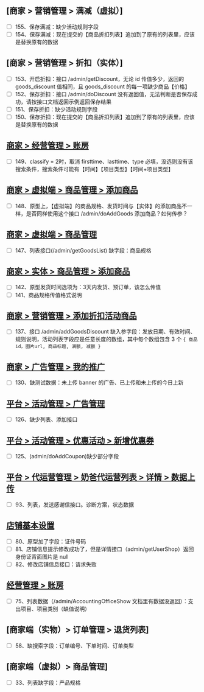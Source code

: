 ## [商家 > 营销管理 > 满减（虚拟）]
- [ ] 155、保存满减：缺少活动规则字段
- [ ] 154、保存满减：现在提交的【商品折扣列表】追加到了原有的列表里，应该是替换原有的数据

## [商家 > 营销管理 > 折扣（实体）]
- [ ] 153、开启折扣：接口 /admin/getDiscount，无论 id 传值多少，返回的 goods_discount 值相同，且 goods_discount 的每一项缺少商品【价格】
- [ ] 152、保存折扣：接口 /admin/doDiscount 没有返回值，无法判断是否保存成功，请按接口文档返回示例返回保存结果
- [ ] 151、保存折扣：缺少活动规则字段
- [ ] 150、保存折扣：现在提交的【商品折扣列表】追加到了原有的列表里，应该是替换原有的数据
  
## [商家 > 经营管理 > 账房](https://next.modao.cc/app/f53ba559e3259d4547de92dc90a73c2a#screen=s018582c270b4dd10143999)
- [ ] 149、classify = 2时，取消 firsttime、lasttime、type 必填，没选则没有该搜索条件，搜索条件可能有【时间】【项目类型】【时间+项目类型】

## [商家 > 虚拟端 > 商品管理 > 添加商品](https://next.modao.cc/app/uyp9koafdqjzdiyhpc9s0t8f1dzgd#screen=sded4487611f119472b89a9)
- [ ] 148、原型上，【虚拟端】的商品规格、发货时间与【实体】的添加商品不一样，是否同样使用这个接口 /admin/doAddGoods 添加商品？如何传参？
## [商家 > 虚拟端 > 商品管理](https://next.modao.cc/app/uyp9koafdqjzdiyhpc9s0t8f1dzgd#screen=sc1838249ddcc2ec78f78d6)
- [ ] 147、列表接口(/admin/getGoodsList) 缺字段：商品规格

## [商家 > 实体 > 商品管理 > 添加商品](https://next.modao.cc/app/f53ba559e3259d4547de92dc90a73c2a#screen=s667B93779D1565319175059)
- [ ] 142、原型发货时间选项为：3天内发货、预订单，该怎么传值
- [ ] 141、商品规格传值格式说明

## [商家 > 营销管理 > 添加折扣活动商品](https://next.modao.cc/app/f53ba559e3259d4547de92dc90a73c2a#screen=s845ceeeefbd9a29d8b7b57) 
- [ ] 137、接口 /admin/addGoodsDiscount 缺入参字段：发放日期、有效时间、规则说明，活动列表字段应是任意长度的数组，其中每个数组包含 3 个  `{ 商品id，图片url, 商品标题, 满额, 减额 }`
## [商家 > 广告管理 > 我的推广](https://next.modao.cc/app/f53ba559e3259d4547de92dc90a73c2a#screen=sk42m88eojwzd7a)
- [ ] 130、缺测试数据：未上传 banner 的广告、已上传和未上传的今日上新

## [平台 > 活动管理 > 广告管理](https://org.modao.cc/app/ffe5qm4lpnjzt58zb70pz6he6mhlr#screen=sf02b6359ee56dd6f3eba03)
- [ ] 126、缺少列表、添加接口
## [平台 > 活动管理 > 优惠活动 > 新增优惠券](https://org.modao.cc/app/ffe5qm4lpnjzt58zb70pz6he6mhlr#screen=s6638a179c9e13290ae77e1)
- [ ] 125、(admin/doAddCoupon)缺少部分字段

## [平台 > 代运营管理 > 奶爸代运营列表 > 详情 > 数据上传](https://org.modao.cc/app/ffe5qm4lpnjzt58zb70pz6he6mhlr#screen=s0F066C93361567498797766)
- [ ] 93、列表，发送感谢信接口。诊断方案，状态数据

## [店铺基本设置](https://next.modao.cc/app/f53ba559e3259d4547de92dc90a73c2a#screen=s1355F737C41561689967257)
- [ ] 80、原型加了字段：证件号码
- [ ] 81、店铺信息提示修改成功了，但是详情接口（admin/getUserShop）返回身份证背面图片是 null
- [ ] 82、修改店铺信息接口：请求失败

## [经营管理 > 账房](https://next.modao.cc/app/f53ba559e3259d4547de92dc90a73c2a#screen=s018582c270b4dd10143999)
- [ ] 75、列表数据（/admin/AccountingOfficeShow 文档里有数据没返回）：支出项目、项目类别（缺值说明）

## [商家端（实物）> 订单管理 > 退货列表]
- [ ] 58、缺搜索字段：订单编号、下单时间、订单类型

## [商家端（虚拟）> 商品管理]
- [ ] 33、列表缺字段：产品规格
